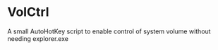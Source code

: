 # VolCtrl
A small AutoHotKey script to enable control of system volume without needing explorer.exe

